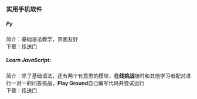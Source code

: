### 实用手机软件
##### Py
简介：基础语法教学，界面友好  
下载：[传送门][1]
##### Learn JavaScript:
简介：除了基础语法，还有两个有意思的模块，**在线挑战**随时和其他学习者配对进行一对一的问答挑战，**Play Ground**自己编写代码并尝试运行  
下载：[传送门][2]

[1]:	https://itunes.apple.com/us/app/py/id1111105894?mt=8
[2]:	https://itunes.apple.com/us/app/learn-javascript/id952738987?mt=8